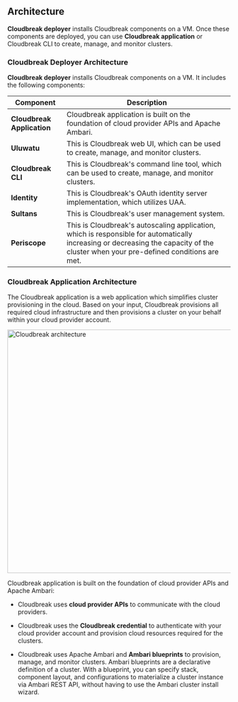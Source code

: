 ## Architecture  

**Cloudbreak deployer** installs Cloudbreak components on a VM. Once these components are deployed, you can use **Cloudbreak application** or Cloudbreak CLI to create, manage, and monitor clusters. 

### Cloudbreak Deployer Architecture

**Cloudbreak deployer** installs Cloudbreak components on a VM. It includes the following components:

| Component | Description |
|---|---|
| **Cloudbreak Application** | Cloudbreak application is built on the foundation of cloud provider APIs and Apache Ambari. | 
| **Uluwatu** | This is Cloudbreak web UI, which can be used to create, manage, and monitor clusters. |
| **Cloudbreak CLI** | This is Cloudbreak's command line tool, which can be used to create, manage, and monitor clusters. | 
| **Identity** | This is Cloudbreak's OAuth identity server implementation, which utilizes UAA. |
| **Sultans** | This is Cloudbreak's user management system. | 
| **Periscope** | This is Cloudbreak's autoscaling application, which is responsible for automatically increasing or decreasing the capacity of the cluster when your pre-defined conditions are met. |
 

### Cloudbreak Application Architecture 

The Cloudbreak application is a web application which simplifies cluster provisioning in the cloud. Based on your input, Cloudbreak provisions all required cloud infrastructure and then provisions a cluster on your behalf within your cloud provider account.   

<a href="../images/cb_arch.png" target="_blank" title="click to enlarge"><img src="../images/cb_arch.png" width="550" title="Cloudbreak architecture"></a> 

[Comment]: <> (Source: https://docs.google.com/presentation/d/1Br69oOMZIUwQA_qLGslbZW4UxgvSmpSp7FgYuFVwJkE/edit)

Cloudbreak application is built on the foundation of cloud provider APIs and Apache Ambari:
    
* Cloudbreak uses **cloud provider APIs** to communicate with the cloud providers. 

* Cloudbreak uses the **Cloudbreak credential** to authenticate with your cloud provider account and provision cloud resources required for the clusters. 
    
* Cloudbreak uses Apache Ambari and **Ambari blueprints** to provision, manage, and monitor clusters. Ambari blueprints are a declarative definition of a cluster. With a blueprint, you can specify stack, component layout, and configurations to materialize a cluster instance via Ambari REST API, without having to use the Ambari cluster install wizard.     
  
  


   
